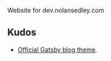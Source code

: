 Website for dev.nolansedley.com

## Kudos
- [Official Gatsby blog theme](https://www.npmjs.com/package/gatsby-theme-blog).
